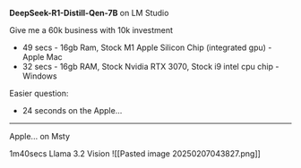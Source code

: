 
**DeepSeek-R1-Distill-Qen-7B** on LM Studio

Give me a 60k business with 10k investment
- 49 secs - 16gb Ram, Stock M1 Apple Silicon Chip (integrated gpu) - Apple Mac
- 32 secs - 16gb RAM, Stock Nvidia RTX 3070, Stock i9 intel cpu chip - Windows

Easier question:
- 24 seconds on the Apple...

---

Apple... on Msty

1m40secs Llama 3.2 Vision
![[Pasted image 20250207043827.png]]